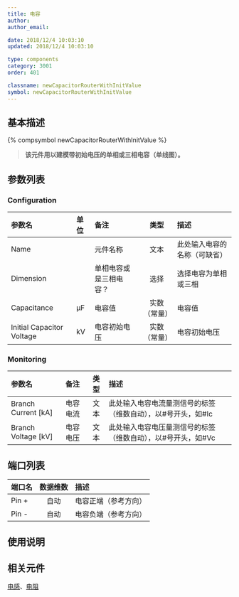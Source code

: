 ```yaml
---
title: 电容
author:
author_email:

date: 2018/12/4 10:03:10
updated: 2018/12/4 10:03:10

type: components
category: 3001
order: 401

classname: newCapacitorRouterWithInitValue
symbol: newCapacitorRouterWithInitValue
---
```


## 基本描述

{% compsymbol newCapacitorRouterWithInitValue %}

> **该元件用以建模带初始电压的单相或三相电容（单线图）。**

## 参数列表

### Configuration

| 参数名                    | 单位 | 备注                   |     类型     | 描述                         |
| :------------------------ | :--- | :--------------------- | :----------: | :--------------------------- |
| Name                      |      | 元件名称               |     文本     | 此处输入电容的名称（可缺省） |
| Dimension                 |      | 单相电容或是三相电容？ |     选择     | 选择电容为单相或三相         |
| Capacitance               | μF   | 电容值                 | 实数（常量） | 电容值                       |
| Initial Capacitor Voltage | kV   | 电容初始电压           | 实数（常量） | 电容初始电压                 |

### Monitoring

| 参数名                | 备注     | 类型 | 描述                                                         |
| :-------------------- | :------- | :--: | :----------------------------------------------------------- |
| Branch Current \[kA\] | 电容电流 | 文本 | 此处输入电容电流量测信号的标签（维数自动），以#号开头，如#Ic |
| Branch Voltage \[kV\] | 电容电压 | 文本 | 此处输入电容电压量测信号的标签（维数自动），以#号开头，如#Vc |

## 端口列表

| 端口名 | 数据维数 | 描述                 |
| :----- | :------: | :------------------- |
| Pin +  |   自动   | 电容正端（参考方向） |
| Pin -  |   自动   | 电容负端（参考方向） |

## 使用说明

## 相关元件

[电感](compnewInductorRouter.md)、[电阻](compnewResistorRouter.md)
